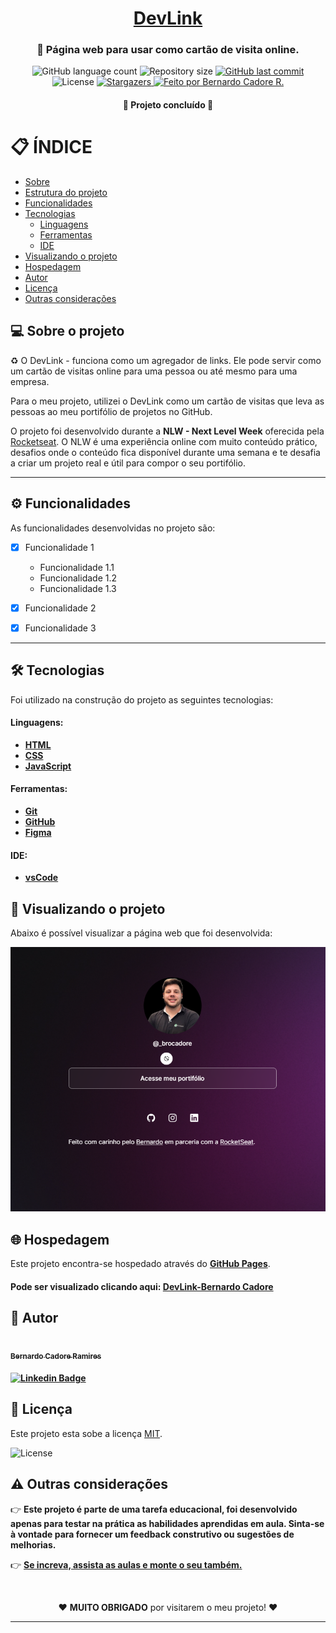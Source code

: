 <h1 align="center">
    <a href="#" alt="site do Dev-Links">DevLink</a>
</h1>

<h3 align="center">
<p>
🌱 Página web para usar como cartão de visita online.
</p>
</h3>

<p align="center">
  <img alt="GitHub language count" src="https://img.shields.io/github/languages/count/bcadore/Dev-Link?color=%2304D361">
  <img alt="Repository size" src="https://img.shields.io/github/repo-size/bcadore/Dev-Link">
  <a href="https://github.com/bcadore/Dev-Link/commits/main">
    <img alt="GitHub last commit" src="https://img.shields.io/github/last-commit/bcadore/Dev-Link">
  </a>
   <img alt="License" src="https://img.shields.io/badge/license-MIT-brightgreen">
   <a href="https://github.com/bcadore/Dev-Link/stargazers">
    <img alt="Stargazers" src="https://img.shields.io/github/stars/bcadore/Dev-Link?style=social">
  </a>
  <a href="#">
    <img alt="Feito por Bernardo Cadore R." src="https://img.shields.io/badge/feito%20por:-Bernardo Cadore R.-%237519C1">
  </a>
</p>

<h4 align="center">
	🚧 Projeto concluído 🚧
</h4>

# 📋 ÍNDICE

<!--ts-->

- [Sobre](#-sobre-o-projeto)
- [Estrutura do projeto](#-estrutura-do-projeto)
- [Funcionalidades](#-funcionalidades)
- [Tecnologias](#tecnologias)
  - [Linguagens](#linguagens)
  - [Ferramentas](#ferramentas)
  - [IDE](#-ide)
- [Visualizando o projeto](#-visualizando-o-projeto)
- [Hospedagem](#-hospedagem)
- [Autor](#-autor)
- [Licença](#-licença)
- [Outras considerações](#-outras-considerações)

## 💻 Sobre o projeto

♻️ O DevLink - funciona como um agregador de links. Ele pode servir como um cartão de visitas online para uma pessoa ou até mesmo para uma empresa.

Para o meu projeto, utilizei o DevLink como um cartão de visitas que leva as pessoas ao meu portifólio de projetos no GitHub.

O projeto foi desenvolvido durante a **NLW - Next Level Week** oferecida pela [Rocketseat](https://blog.rocketseat.com.br/primeira-next-level-week/).
O NLW é uma experiência online com muito conteúdo prático, desafios onde o conteúdo fica disponível durante uma semana e te desafia a criar um projeto real e útil para compor o seu portifólio.

---

## ⚙️ Funcionalidades

As funcionalidades desenvolvidas no projeto são:

- [x] Funcionalidade 1

  - Funcionalidade 1.1
  - Funcionalidade 1.2
  - Funcionalidade 1.3

- [x] Funcionalidade 2
- [x] Funcionalidade 3

---

## 🛠 Tecnologias

Foi utilizado na construção do projeto as seguintes tecnologias:

#### Linguagens:

- **[HTML](https://html.spec.whatwg.org/)**
- **[CSS](https://www.w3.org/TR/css3-roadmap/)**
- **[JavaScript](https://www.javascript.com/)**

#### Ferramentas:

- **[Git](https://git-scm.com/)**
- **[GitHub](https://github.com/)**
- **[Figma](https://www.figma.com/)**

#### IDE:

- **[vsCode](https://code.visualstudio.com/)**



## 👀 Visualizando o projeto

Abaixo é possível visualizar a página web que foi desenvolvida:

![Página principal](./Assets/Preview.PNG)

## 🌐 Hospedagem

Este projeto encontra-se hospedado através do **[GitHub Pages](https://pages.github.com/)**.

#### Pode ser visualizado clicando aqui: **[DevLink-Bernardo Cadore](https://bcadore.github.io/Dev-Link)**


## 🦸 Autor

<a href="https://github.com/bcadore">
    <img style="border-radius: 50%;" src="https://avatars.githubusercontent.com/u/49734970?s=400&u=7a5ce9ab63e4a78ac5434d008dc8faf070aa0883&v=4" width="150px;" alt=""/>
    <br/>
    <sub><b>Bernardo Cadore Ramires</b></sub>
</a>

#### [![Linkedin Badge](https://img.shields.io/badge/-Bernardo-blue?style=flat-square&logo=Linkedin&logoColor=white&link=https://www.linkedin.com/in/bernardocadore/)](https://www.linkedin.com/in/bernardocadore/)


## 📝 Licença

Este projeto esta sobe a licença [MIT](./LICENSE).

<img alt="License" src="https://img.shields.io/badge/license-MIT-brightgreen">


## ⚠️ Outras considerações

👉 **Este projeto é parte de uma tarefa educacional, foi desenvolvido apenas para testar na prática as habilidades aprendidas em aula. Sinta-se à vontade para fornecer um feedback construtivo ou sugestões de melhorias.**

👉 **[Se increva, assista as aulas e monte o seu também.](https://lp.rocketseat.com.br/devlinks/inscricao?utm_source=github&utm_medium=descricao&utm_campaign=capture-devlinks&utm_term=organic&utm_content=descricao-github-mayk-brito)**

<br>
<p align=center>
❤️  <b>MUITO OBRIGADO</b> por visitarem o meu projeto! ❤️
</p>

---